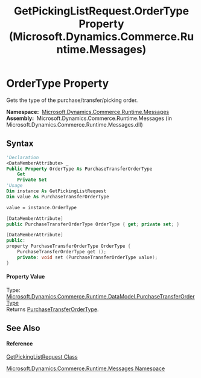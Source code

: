 ﻿---
title: GetPickingListRequest.OrderType Property  (Microsoft.Dynamics.Commerce.Runtime.Messages)
TOCTitle: OrderType Property
ms:assetid: P:Microsoft.Dynamics.Commerce.Runtime.Messages.GetPickingListRequest.OrderType
ms:mtpsurl: https://technet.microsoft.com/en-us/library/microsoft.dynamics.commerce.runtime.messages.getpickinglistrequest.ordertype(v=AX.60)
ms:contentKeyID: 62210003
ms.date: 05/18/2015
mtps_version: v=AX.60
f1_keywords:
- Microsoft.Dynamics.Commerce.Runtime.Messages.GetPickingListRequest.OrderType
dev_langs:
- CSharp
- C++
- VB
---

# OrderType Property

Gets the type of the purchase/transfer/picking order.

**Namespace:**  [Microsoft.Dynamics.Commerce.Runtime.Messages](microsoft-dynamics-commerce-runtime-messages-namespace.md)  
**Assembly:**  Microsoft.Dynamics.Commerce.Runtime.Messages (in Microsoft.Dynamics.Commerce.Runtime.Messages.dll)

## Syntax

``` vb
'Declaration
<DataMemberAttribute> _
Public Property OrderType As PurchaseTransferOrderType
    Get
    Private Set
'Usage
Dim instance As GetPickingListRequest
Dim value As PurchaseTransferOrderType

value = instance.OrderType
```

``` csharp
[DataMemberAttribute]
public PurchaseTransferOrderType OrderType { get; private set; }
```

``` c++
[DataMemberAttribute]
public:
property PurchaseTransferOrderType OrderType {
    PurchaseTransferOrderType get ();
    private: void set (PurchaseTransferOrderType value);
}
```

#### Property Value

Type: [Microsoft.Dynamics.Commerce.Runtime.DataModel.PurchaseTransferOrderType](purchasetransferordertype-enumeration-microsoft-dynamics-commerce-runtime-datamodel.md)  
Returns [PurchaseTransferOrderType](purchasetransferordertype-enumeration-microsoft-dynamics-commerce-runtime-datamodel.md).  

## See Also

#### Reference

[GetPickingListRequest Class](getpickinglistrequest-class-microsoft-dynamics-commerce-runtime-messages.md)

[Microsoft.Dynamics.Commerce.Runtime.Messages Namespace](microsoft-dynamics-commerce-runtime-messages-namespace.md)

